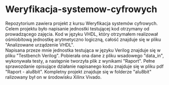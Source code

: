 # Weryfikacja-systemow-cyfrowych

Repozytorium zawiera projekt z kursu Weryfikacja systemów cyfrowych.
Celem projektu było napisanie jednostki testującej kod otrzymany od prowadzącego zajęcia.
Kod w języku VHDL, który otrzymałem realizował ośmiobitową jednostkę arytmetyczno logiczną, całość znajduje się w pliku "Analizowane urządzenie VHDL".  
Napisana przeze mnie jednostka testująca w języku Verilog znajduje się w pliku "Testbench Verilog".
Pobierała ona dane z pliku wsadowego "data_in", wykonywała testy, a następnie tworzyła plik z wynikami "Raport".
Pełne sprawozdanie opisujące działanie napisanego kodu znajduje się w pliku pdf "Raport - alu8bit".
Kompletny projekt znajduje się w folderze "alu8bit" ralizowany był on w środowisku Xilinx Vivado.
